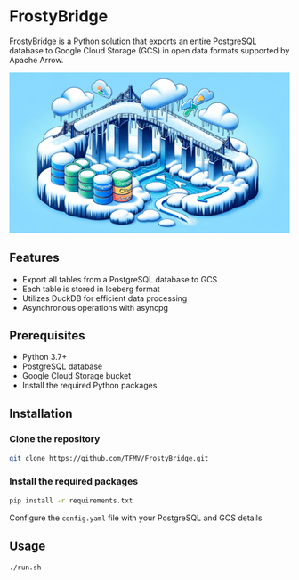 # FrostyBridge

FrostyBridge is a Python solution that exports an entire PostgreSQL database to Google Cloud Storage (GCS) in open data formats supported by Apache Arrow.

![FrostyBridge](assets/fb.webp)

## Features

- Export all tables from a PostgreSQL database to GCS
- Each table is stored in Iceberg format
- Utilizes DuckDB for efficient data processing
- Asynchronous operations with asyncpg

## Prerequisites

- Python 3.7+
- PostgreSQL database
- Google Cloud Storage bucket
- Install the required Python packages

## Installation

### Clone the repository

```bash
git clone https://github.com/TFMV/FrostyBridge.git
```

### Install the required packages

```bash
pip install -r requirements.txt
```

Configure the `config.yaml` file with your PostgreSQL and GCS details

## Usage

```bash
./run.sh
```
